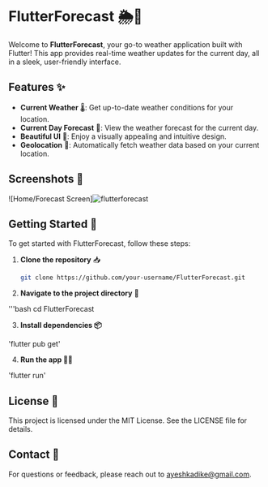 # FlutterForecast 🌦️📱

Welcome to **FlutterForecast**, your go-to weather application built with Flutter! This app provides real-time weather updates for the current day, all in a sleek, user-friendly interface.

## Features ✨

- **Current Weather** 🌡️: Get up-to-date weather conditions for your location.
- **Current Day Forecast** 📅: View the weather forecast for the current day.
- **Beautiful UI** 🎨: Enjoy a visually appealing and intuitive design.
- **Geolocation** 📍: Automatically fetch weather data based on your current location.

## Screenshots 📸

![Home/Forecast Screen]![flutterforecast](https://github.com/user-attachments/assets/9d75729a-5acf-4bb6-b5b2-4bbd341cc5fc)

## Getting Started 🚀

To get started with FlutterForecast, follow these steps:

1. **Clone the repository** 📥

   ```bash
   git clone https://github.com/your-username/FlutterForecast.git

2. **Navigate to the project directory** 📂

'''bash
  cd FlutterForecast

3. **Install dependencies 📦**

  'flutter pub get'
  
4. **Run the app 🏃‍♂️**

  'flutter run'

## License 📜

This project is licensed under the MIT License. See the LICENSE file for details.

## Contact 📧

For questions or feedback, please reach out to ayeshkadike@gmail.com.
